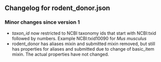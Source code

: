## Changelog for rodent_donor.json

### Minor changes since version 1
* *taxon_id* now restricted to NCBI taxonomy ids that start with NCBI:txid followed by numbers. Example NCBI:txid10090 for *Mus musculus*
* rodent_donor has aliases mixin and submitted mixin removed, but still has properties for aliases and submitted due to change of basic_item mixin.  The actual properties have not changed.
